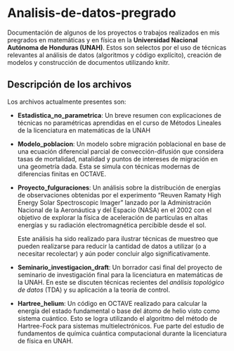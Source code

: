 # Analisis-de-datos-pregrado
Documentación de algunos de los proyectos o trabajos realizados en mis pregrados en matemáticas y en física en la **Universidad Nacional Autónoma de Honduras (UNAH)**. Estos son selectos por el uso de técnicas relevantes al análisis de datos (algoritmos y código explícito), creación de modelos y construcción de documentos utilizando knitr.

## Descripción de los archivos
Los archivos actualmente presentes son:
* **Estadistica_no_parametrica**: Un breve resumen con explicaciones de técnicas no paramétricas aprendidas en el curso de Métodos Lineales de la licenciatura en matemáticas de la UNAH

* **Modelo_poblacion**: Un modelo sobre migración poblacional en base de una ecuación diferencial parcial de convección-difusión que considera tasas de mortalidad, natalidad y puntos de intereses de migración en una geometría dada. Esta se simula con técnicas modernas de diferencias finitas en OCTAVE.

* **Proyecto_fulguraciones**: Un análisis sobre la distribución de energías de observaciones obtenidas por el experimento “Reuven Ramaty High Energy Solar Spectroscopic Imager” lanzado por la Administración Nacional de la Aeronáutica y del Espacio (NASA) en el 2002 con el objetivo de explorar la fı́sica de aceleración de partículas en altas energı́as y su radiación electromagnética percibible desde el sol.

  Este análisis ha sido realizado para ilustrar técnicas de muestreo que pueden realizarse para reducir la cantidad de datos a utilizar (o a necesitar recolectar) y aún poder concluir algo significativamente.

* **Seminario_investigacion_draft**: Un borrador casi final del proyecto de seminario de investigación final para la licenciatura en matemáticas de la UNAH. En este se discuten técnicas recientes del *análisis topológico de datos* (TDA) y su aplicación a la teoría de control.

* **Hartree_helium**: Un código en OCTAVE realizado para calcular la energía del estado fundamental o base del átomo de helio visto como sistema cuántico. Esto se logra utilizando el algoritmo del método de Hartree-Fock para sistemas multielectrónicos. Fue parte del estudio de fundamentos de química cuántica computacional durante la licenciatura de física en UNAH.
